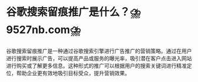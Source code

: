 # 谷歌搜索留痕推广是什么？⛈️9527nb.com⛈️

谷歌搜索留痕推广是一种通过谷歌搜索引擎进行广告推广的营销策略。通过在用户进行搜索时展示广告，可以提高产品或服务的曝光率，吸引潜在客户点击进入网站进行购买或了解更多信息。这种形式的推广可以根据用户的搜索关键词进行精准定位，帮助企业更有效地吸引目标受众，提升营销效果。
